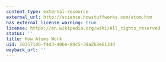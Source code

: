 ```yaml
---
content_type: external-resource
external_url: http://science.howstuffworks.com/atom.htm
has_external_license_warning: true
license: https://en.wikipedia.org/wiki/All_rights_reserved
status: ''
title: How Atoms Work
uid: 103571d6-f4d3-406e-84c5-39a2b3e6134d
wayback_url: ''
---
```

